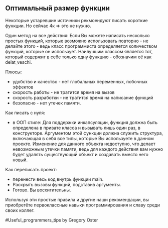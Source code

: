 ## Оптимальный размер функции

Некоторые устаревшие источники рекмоендуют писать короткие функции. Но сейчас 4к => это не нужно.

Один метод на все действия: Если Вы можете написать несколько простых функций, которые возможно использовать повторно - не делайте этого - ведь класс программиста определяется количеством функций, которые он использует. Наилучшим классом является тот, который содержит в себе только одну функцию - обозначим её как delat_veschi.

Плюсы:
- удобство и качество - нет глобальных переменных, побочных эффектов 
- скорость работы - не тратится время на вызов
- скорость разработки - не тратится время на написание функций
- безопасно - нет утечек памяти. 

Как писать с нуля:
- в ООП стиле: Для поддержки инкапсуляции, функция должна быть определена в привате класса и вызывать лишь один раз, в конструкторе. Аргументом этой функции должна служить структура, включающая в себя все типы, которые Вы используете в данном проекте. Изменение для данного объекта недоступно, что делает невозможным утечки памяти, ведь для каждого действия вам нужно будет удалять существующий объект и создавать вместо него новый.

Как переписать проект:
- перенести весь код внутрь функции main. 
- Раскрыть вызовы функций, подставив аргументы.
- Готово. Вы восхитительны.

Используя эти простые правила и другие наши рекомендации, вы приобретёте первоклассные навыки программирования и славу среди своих коллег.

\#Useful_programmers_tips by Gregory Oster
